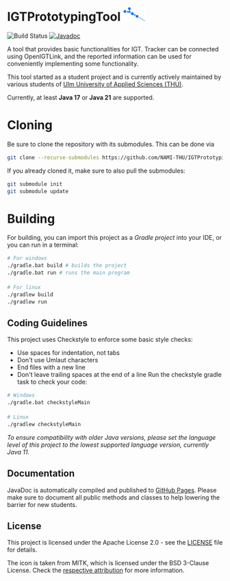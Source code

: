 # IGTPrototypingTool ![IGTPT Icon](src/main/resources/icon/icon_small.png "IGTPT Icon")

![Build Status](https://github.com/NAMI-THU/IGTPrototypingTool/actions/workflows/gradle-build.yml/badge.svg?branch=master)
[![Javadoc](https://img.shields.io/badge/JavaDoc-Online-green)](https://nami-thu.github.io/IGTPrototypingTool/)

A tool that provides basic functionalities for IGT.
Tracker can be connected using OpenIGTLink, and the reported information can be used for conveniently implementing some functionality.

This tool started as a student project and is currently actively maintained by various students of [Ulm University of Applied Sciences (THU)](https://www.thu.de).

Currently, at least **Java 17** or **Java 21** are supported.

# Cloning
Be sure to clone the repository with its submodules. This can be done via
```bash
git clone --recurse-submodules https://github.com/NAMI-THU/IGTPrototypingTool.git
```

If you already cloned it, make sure to also pull the submodules:
```bash
git submodule init 
git submodule update
```

# Building
For building, you can import this project as a *Gradle project* into your IDE, or you
can run in a terminal:
```bash
# For windows
./gradle.bat build # builds the project
./gradle.bat run # runs the main program

# For linux
./gradlew build
./gradlew run
```

## Coding Guidelines
This project uses Checkstyle to enforce some basic style checks:
* Use spaces for indentation, not tabs
* Don't use Umlaut characters
* End files with a new line
* Don't leave trailing spaces at the end of a line
Run the checkstyle gradle task to check your code:
```bash
# Windows
./gradle.bat checkstyleMain

# Linux
./gradlew checkstyleMain
```

_*To ensure compatibility with older Java versions, please set the language level of this project to the lowest supported language version, currently Java 11.*_

## Documentation
JavaDoc is automatically compiled and published to [GitHub Pages](https://nami-thu.github.io/IGTPrototypingTool/). 
Please make sure to document all public methods and classes to help lowering the barrier for new students.

## License
This project is licensed under the Apache License 2.0 - see the [LICENSE](LICENSE) file for details.

The icon is taken from MITK, which is licensed under the BSD 3-Clause License. Check the [respective attribution](src/main/resources/icon/attribution.txt) for more information.
